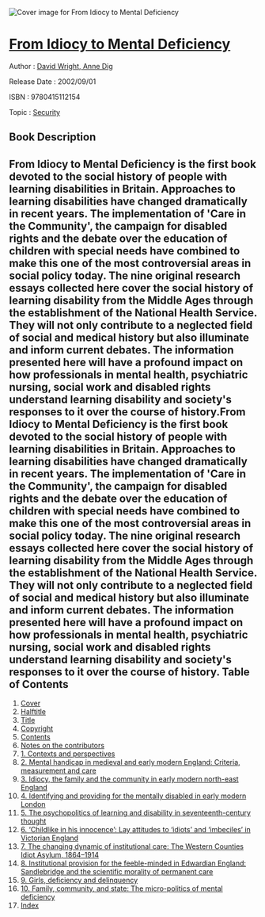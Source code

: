 ![Cover image for From Idiocy to Mental Deficiency](https://imgdetail.ebookreading.net/cover/cover/security/EB9780415112154.jpg)

[From Idiocy to Mental Deficiency](https://ebookreading.net/view/book/From+Idiocy+to+Mental+Deficiency-EB9780415112154_1.html "From Idiocy to Mental Deficiency")
====================================================================================================================

Author : [David Wright](https://ebookreading.net/search/author/David+Wright),[ Anne Dig](https://ebookreading.net/search/author/+Anne+Dig)

Release Date : 2002/09/01

ISBN : 9780415112154

Topic : [Security](https://ebookreading.net/search/category/security)

Book Description
-----------------

From Idiocy to Mental Deficiency is the first book devoted to the social history of people with learning disabilities in Britain. Approaches to learning disabilities have changed dramatically in recent years. The implementation of 'Care in the Community', the campaign for disabled rights and the debate over the education of children with special needs have combined to make this one of the most controversial areas in social policy today. The nine original research essays collected here cover the social history of learning disability from the Middle Ages through the establishment of the National Health Service. They will not only contribute to a neglected field of social and medical history but also illuminate and inform current debates. The information presented here will have a profound impact on how professionals in mental health, psychiatric nursing, social work and disabled rights understand learning disability and society's responses to it over the course of history.From Idiocy to Mental Deficiency is the first book devoted to the social history of people with learning disabilities in Britain. Approaches to learning disabilities have changed dramatically in recent years. The implementation of 'Care in the Community', the campaign for disabled rights and the debate over the education of children with special needs have combined to make this one of the most controversial areas in social policy today. The nine original research essays collected here cover the social history of learning disability from the Middle Ages through the establishment of the National Health Service. They will not only contribute to a neglected field of social and medical history but also illuminate and inform current debates. The information presented here will have a profound impact on how professionals in mental health, psychiatric nursing, social work and disabled rights understand learning disability and society's responses to it over the course of history.
Table of Contents
-----------------

1. [Cover](https://ebookreading.net/view/book/From+Idiocy+to+Mental+Deficiency-EB9780415112154_1.html#cover)
1. [Halftitle](https://ebookreading.net/view/book/From+Idiocy+to+Mental+Deficiency-EB9780415112154_3.html#half)
1. [Title](https://ebookreading.net/view/book/From+Idiocy+to+Mental+Deficiency-EB9780415112154_5.html#title)
1. [Copyright](https://ebookreading.net/view/book/From+Idiocy+to+Mental+Deficiency-EB9780415112154_6.html#copy)
1. [Contents](https://ebookreading.net/view/book/From+Idiocy+to+Mental+Deficiency-EB9780415112154_7.html#cont)
1. [Notes on the contributors](https://ebookreading.net/view/book/From+Idiocy+to+Mental+Deficiency-EB9780415112154_8.html#contr)
1. [1. Contexts and perspectives](https://ebookreading.net/view/book/From+Idiocy+to+Mental+Deficiency-EB9780415112154_9.html#ch01)
1. [2. Mental handicap in medieval and early modern England: Criteria, measurement and care](https://ebookreading.net/view/book/From+Idiocy+to+Mental+Deficiency-EB9780415112154_10.html#ch02)
1. [3. Idiocy, the family and the community in early modern north-east England](https://ebookreading.net/view/book/From+Idiocy+to+Mental+Deficiency-EB9780415112154_11.html#ch03)
1. [4. Identifying and providing for the mentally disabled in early modern London](https://ebookreading.net/view/book/From+Idiocy+to+Mental+Deficiency-EB9780415112154_12.html#ch04)
1. [5. The psychopolitics of learning and disability in seventeenth-century thought](https://ebookreading.net/view/book/From+Idiocy+to+Mental+Deficiency-EB9780415112154_13.html#ch05)
1. [6. ‘Childlike in his innocence’: Lay attitudes to ‘idiots’ and ‘imbeciles’ in Victorian England](https://ebookreading.net/view/book/From+Idiocy+to+Mental+Deficiency-EB9780415112154_14.html#ch06)
1. [7. The changing dynamic of institutional care: The Western Counties Idiot Asylum, 1864–1914](https://ebookreading.net/view/book/From+Idiocy+to+Mental+Deficiency-EB9780415112154_15.html#ch07)
1. [8. Institutional provision for the feeble-minded in Edwardian England: Sandlebridge and the scientific morality of permanent care](https://ebookreading.net/view/book/From+Idiocy+to+Mental+Deficiency-EB9780415112154_16.html#ch08)
1. [9. Girls, deficiency and delinquency](https://ebookreading.net/view/book/From+Idiocy+to+Mental+Deficiency-EB9780415112154_17.html#ch09)
1. [10. Family, community, and state: The micro-politics of mental deficiency](https://ebookreading.net/view/book/From+Idiocy+to+Mental+Deficiency-EB9780415112154_18.html#ch10)
1. [Index](https://ebookreading.net/view/book/From+Idiocy+to+Mental+Deficiency-EB9780415112154_19.html#index)
